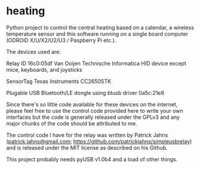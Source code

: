 heating
=======

Python project to control the central heating based on a calendar, a wireless temperature sensor and this software running on a single board computer (ODROID X/U/X2/U2/U3 / Paspberry Pi etc.).

The devices used are:

Relay
ID 16c0:05df Van Ooijen Technische Informatica HID device except mice, keyboards, and joysticks

SensorTag
Texas Instruments CC2650STK

Plugable USB Bluetooth/LE dongle using btusb driver
0a5c:21e8

Since there's so little code available for these devices on the internet, please feel free to use the control code provided here to write your own interfaces but the code is generally released under the GPLv3 and any major chunks of the code should be attributed to me. 

The control code I have for the relay was written by Patrick Jahns (patrick.jahns@gmail.com; https://github.com/patrickjahns/simpleusbrelay) and is released under the MIT license as described on his Github.

This project probably needs pyUSB v1.0b4 and a load of other things.


